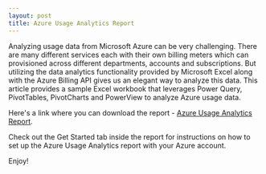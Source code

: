 ```yaml
---
layout: post
title: Azure Usage Analytics Report
---
```


Analyzing usage data from Microsoft Azure can be very challenging.  There are many different services each with their own billing meters which can provisioned across different departments, accounts and subscriptions.  But utilizing the data analytics functionality provided by Microsoft Excel along with the Azure Billing API gives us an elegant way to analyze this data.  This article provides a sample Excel workbook that leverages Power Query, PivotTables, PivotCharts and PowerView to analyze Azure usage data.  

Here's a link where you can download the report - [Azure Usage Analytics Report](http://bit.ly/1wUZjvR).

Check out the Get Started tab inside the report for instructions on how to set up the Azure Usage Analytics report with your Azure account.

Enjoy!

